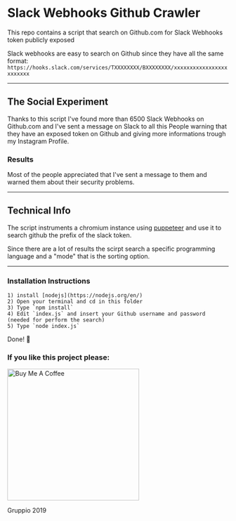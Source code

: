 # Slack Webhooks Github Crawler
This repo contains a script that search on Github.com for Slack Webhooks token publicly exposed

Slack webhooks are easy to search on Github since they have all the same format:
`https://hooks.slack.com/services/TXXXXXXXX/BXXXXXXXX/xxxxxxxxxxxxxxxxxxxxxxxx`

---

## The Social Experiment
Thanks to this script I've found more than 6500 Slack Webhooks on Github.com and I've sent a message on Slack to all this People warning that they have an exposed token on Github and giving more informations trough my Instagram Profile.

### Results
Most of the people appreciated that I've sent a message to them and warned them about their security problems.

---

## Technical Info

The script instruments a chromium instance using [puppeteer](https://developers.google.com/web/tools/puppeteer/) and use it to search github the prefix of the slack token.

Since there are a lot of results the scirpt search a  specific programming language and a "mode" that is the sorting option.

---

### Installation Instructions
    1) install [nodejs](https://nodejs.org/en/) 
    2) Open your terminal and cd in this folder
    3) Type `npm install`
    4) Edit `index.js` and insert your Github username and password (needed for perform the search)
    5) Type `node index.js`

Done! 🎉 

### If you like this project please:

<a href="https://www.buymeacoffee.com/gruppio" target="_blank"><img src="https://raw.githubusercontent.com/Gruppio/Sonoff-Homekit/images/images/buymeacoffee.png" alt="Buy Me A Coffee" width="300" ></a>


Gruppio 2019